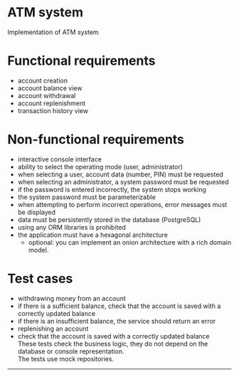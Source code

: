 # ATM system
Implementation of ATM system

# Functional requirements

- account creation
- account balance view
- account withdrawal
- account replenishment
- transaction history view
# Non-functional requirements

- interactive console interface
- ability to select the operating mode (user, administrator)
- when selecting a user, account data (number, PIN) must be requested
- when selecting an administrator, a system password must be requested
- if the password is entered incorrectly, the system stops working
- the system password must be parameterizable
- when attempting to perform incorrect operations, error messages must be displayed
- data must be persistently stored in the database (PostgreSQL)
- using any ORM libraries is prohibited
- the application must have a hexagonal architecture
  - optional: you can implement an onion architecture with a rich domain model.
# Test cases

- withdrawing money from an account
- if there is a sufficient balance, check that the account is saved with a correctly updated balance
- if there is an insufficient balance, the service should return an error
- replenishing an account
- check that the account is saved with a correctly updated balance \
These tests check the business logic, they do not depend on the database or console
representation. \
The tests use mock repositories.
---
